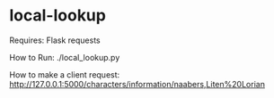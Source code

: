 # local-lookup

Requires:
Flask
requests

How to Run:
./local_lookup.py

How to make a client request:
http://127.0.0.1:5000/characters/information/naabers,Liten%20Lorian
